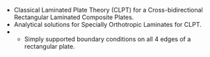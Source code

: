 - Classical Laminated Plate Theory (CLPT) for a Cross-bidirectional Rectangular Laminated Composite Plates.
- Analytical solutions for Specially Orthotropic Laminates for CLPT.
- - Simply supported boundary conditions on all 4 edges of a rectangular plate.
